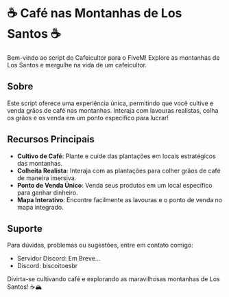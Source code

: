 # ☕ Café nas Montanhas de Los Santos ☕

Bem-vindo ao script do Cafeicultor para o FiveM! Explore as montanhas de Los Santos e mergulhe na vida de um cafeicultor.

## Sobre

Este script oferece uma experiência única, permitindo que você cultive e venda grãos de café nas montanhas. Interaja com lavouras realistas, colha os grãos e os venda em um ponto específico para lucrar!

## Recursos Principais

- **Cultivo de Café**: Plante e cuide das plantações em locais estratégicos das montanhas.
- **Colheita Realista**: Interaja com as plantações para colher grãos de café de maneira imersiva.
- **Ponto de Venda Único**: Venda seus produtos em um local específico para ganhar dinheiro.
- **Mapa Interativo**: Encontre facilmente as lavouras e o ponto de venda no mapa integrado.

## Suporte

Para dúvidas, problemas ou sugestões, entre em contato comigo:

- Servidor Discord: Em Breve...
- Discord: biscoitoesbr

Divirta-se cultivando café e explorando as maravilhosas montanhas de Los Santos! ☕🏔️

